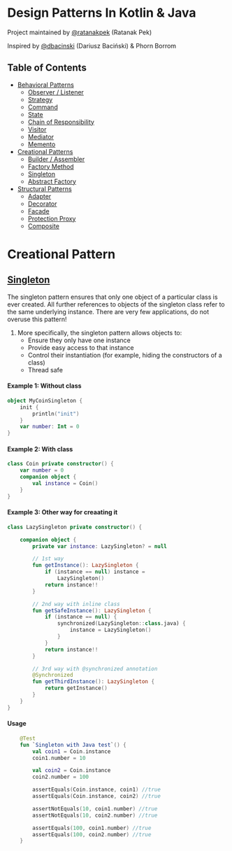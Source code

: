 # Design Patterns In Kotlin & Java

Project maintained by [@ratanakpek](http://twitter.com/dbacinski) (Ratanak Pek)

Inspired by [@dbacinski](http://twitter.com/dbacinski) (Dariusz Baciński) & Phorn Borrom

## Table of Contents

* [Behavioral Patterns](#behavioral)
    * [Observer / Listener](#observer--listener)
    * [Strategy](#strategy)
    * [Command](#command)
    * [State](#state)
    * [Chain of Responsibility](#chain-of-responsibility)
    * [Visitor](#visitor)
    * [Mediator](#mediator)
    * [Memento](#memento)
* [Creational Patterns](#creational)
    * [Builder / Assembler](#builder--assembler)
    * [Factory Method](#factory-method)
    * [Singleton](#singleton)
    * [Abstract Factory](#abstract-factory)
* [Structural Patterns](#structural)
    * [Adapter](#adapter)
    * [Decorator](#decorator)
    * [Facade](#facade)
    * [Protection Proxy](#protection-proxy)
    * [Composite](#composite)

Creational Pattern
==========

[Singleton](/patterns/src/test/kotlin/Singleton.kt)
------------

The singleton pattern ensures that only one object of a particular class is ever created.
All further references to objects of the singleton class refer to the same underlying instance.
There are very few applications, do not overuse this pattern!

1. More specifically, the singleton pattern allows objects to:
    -   Ensure they only have one instance
    -   Provide easy access to that instance
    -   Control their instantiation (for example, hiding the constructors of a class)
    -   Thread safe

#### Example 1: Without class

```kotlin
object MyCoinSingleton {
    init {
        println("init")
    }
    var number: Int = 0
}
```
#### Example 2: With class
```kotlin
class Coin private constructor() {
    var number = 0
    companion object {
        val instance = Coin()
    }
}
```

#### Example 3: Other way for creaating it
```kotlin
class LazySingleton private constructor() {

    companion object {
        private var instance: LazySingleton? = null

        // 1st way
        fun getInstance(): LazySingleton {
            if (instance == null) instance =
                LazySingleton()
            return instance!!
        }

        // 2nd way with inline class
        fun getSafeInstance(): LazySingleton {
            if (instance == null) {
                synchronized(LazySingleton::class.java) {
                    instance = LazySingleton()
                }
            }
            return instance!!
        }

        // 3rd way with @synchronized annotation
        @Synchronized
        fun getThirdInstance(): LazySingleton {
            return getInstance()
        }
    }
}
```

#### Usage

```kotlin
    @Test
    fun `Singleton with Java test`() {
        val coin1 = Coin.instance
        coin1.number = 10

        val coin2 = Coin.instance
        coin2.number = 100

        assertEquals(Coin.instance, coin1) //true
        assertEquals(Coin.instance, coin2) //true

        assertNotEquals(10, coin1.number) //true
        assertNotEquals(10, coin2.number) //true

        assertEquals(100, coin1.number) //true
        assertEquals(100, coin2.number) //true
    }
```

